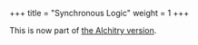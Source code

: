 +++
title = "Synchronous Logic"
weight = 1
+++

This is now part of [the Alchitry version](@/tutorials/lucid_v1/synchronous-logic.md).